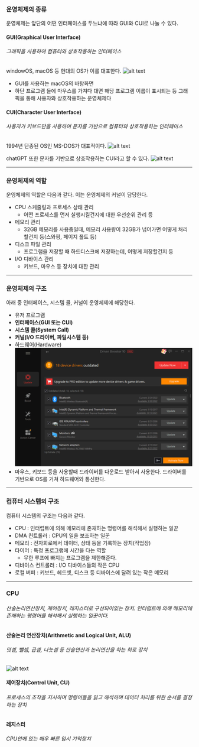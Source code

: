 ### 운영체제의 종류

운영체제는 앞단의 어떤 인터페이스를 두느냐에 따라 GUI와 CUI로 나눌 수 있다.

#### GUI(Graphical User Interface)

###### 그래픽을 사용하여 컴퓨터와 상호작용하는 인터페이스

windowOS, macOS 등 현대의 OS가 이를 대표한다.
![alt text](<스크린샷 2025-03-25 오후 4.00.28.png>)

- GUI를 사용하는 macOS의 바탕화면
- 하단 프로그램 들에 마우스를 가져다 대면 해당 프로그램 이름이 표시되는 등 그래픽을 통해 사용자와 상호작용하는 운영체제다

#### CUI(Character User Interface)

###### 사용자가 키보드만을 사용하여 문자를 기반으로 컴퓨터와 상호작용하는 인터페이스

1994년 단종된 OS인 MS-DOS가 대표적이다.
![alt text](<스크린샷 2025-03-25 오후 4.04.09.png>)

chatGPT 또한 문자를 기반으로 상호작용하는 CUI라고 할 수 있다.
![alt text](<스크린샷 2025-03-25 오후 4.05.21.png>)

---

### 운영체제의 역할

운영체제의 역할은 다음과 같다. 이는 운영체제의 커널이 담당한다.

- CPU 스케줄링과 프로세스 상태 관리
  - 어떤 프로세스를 먼저 실행시킬건지에 대한 우선순위 관리 등
- 메모리 관리
  - 32GB 메모리를 사용중일때, 메모리 사용량이 32GB가 넘어가면 어떻게 처리할건지 등(스와핑, 페이지 폴트 등)
- 디스크 파일 관리
  - 프로그램을 저장할 때 하드디스크에 저장하는데, 어떻게 저장할건지 등
- I/O 디바이스 관리
  - 키보드, 마우스 등 장치에 대한 관리

---

### 운영체제의 구조

아래 중 인터페이스, 시스템 콜, 커널이 운영체제에 해당한다.

- 유저 프로그램
- **인터페이스(GUI 또는 CUI)**
- **시스템 콜(System Call)**
- **커널(I/O 드라이버, 파일시스템 등)**
- 하드웨어(Hardware)
  ![alt text](image.png)
- 마우스, 키보드 등을 사용할때 드라이버를 다운로드 받아서 사용한다. 드라이버를 기반으로 OS를 거쳐 하드웨어와 통신한다.

---

### 컴퓨터 시스템의 구조

컴퓨터 시스템의 구조는 다음과 같다.

- CPU : 인터럽트에 의해 메모리에 존재하는 명령어를 해석해서 실행하는 일꾼
- DMA 컨트롤러 : CPU의 일을 보조하는 일꾼
- 메모리 : 전자회로에서 데이터, 상태 등을 기록하는 장치(작업장)
- 타이머 : 특정 프로그램에 시간을 다는 역할
  - 무한 루프에 빠지는 프로그램을 제한해준다.
- 디바이스 컨트롤러 : I/O 디바이스들의 작은 CPU
- 로컬 버퍼 : 키보드, 헤드셋, 디스크 등 디바이스에 달려 있는 작은 메모리

---

### CPU

###### 산술논리연산장치, 제어장치, 레지스터로 구성되어있는 장치. 인터럽트에 의해 메모리에 존재하는 명령어를 해석해서 실행하는 일꾼이다.

#### 산술논리 연산장치(Arithmetic and Logical Unit, ALU)

###### 덧셈, 뺄셈, 곱셈, 나눗셈 등 산술연산과 논리연산을 하는 회로 장치

![alt text](<스크린샷 2025-03-25 오후 4.19.59.png>)

#### 제어장치(Control Unit, CU)

###### 프로세스의 조작을 지시하며 명령어들을 읽고 해석하며 데이터 처리를 위한 순서를 결정하는 장치

#### 레지스터

###### CPU안에 있는 매우 빠른 임시 기억장치
